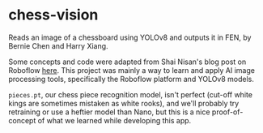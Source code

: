 # chess-vision
 Reads an image of a chessboard using YOLOv8 and outputs it in FEN, by Bernie Chen and Harry Xiang.
 
 Some concepts and code were adapted from Shai Nisan's blog post on Roboflow [here](https://blog.roboflow.com/chess-boards/). This project was mainly a way to learn and apply AI image processing tools, specifically the Roboflow platform and YOLOv8 models.

 `pieces.pt`, our chess piece recognition model, isn't perfect (cut-off white kings are sometimes mistaken as white rooks), and we'll probably try retraining or use a heftier model than Nano, but this is a nice proof-of-concept of what we learned while developing this app.